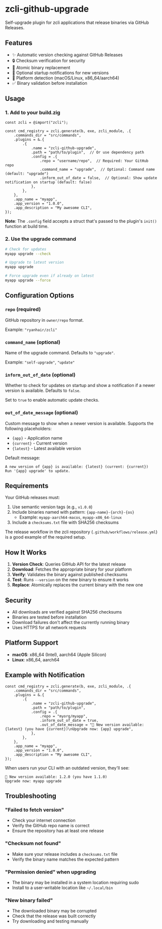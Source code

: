 # zcli-github-upgrade

Self-upgrade plugin for zcli applications that release binaries via GitHub Releases.

## Features

- ✨ Automatic version checking against GitHub Releases
- 🔒 Checksum verification for security
- 🔄 Atomic binary replacement
- 📢 Optional startup notifications for new versions
- 🎯 Platform detection (macOS/Linux, x86_64/aarch64)
- ✅ Binary validation before installation

## Usage

### 1. Add to your build.zig

```zig
const zcli = @import("zcli");

const cmd_registry = zcli.generate(b, exe, zcli_module, .{
    .commands_dir = "src/commands",
    .plugins = &.{
        .{
            .name = "zcli-github-upgrade",
            .path = "path/to/plugin",  // Or use dependency path
            .config = .{
                .repo = "username/repo",  // Required: Your GitHub repo
                .command_name = "upgrade",  // Optional: Command name (default: "upgrade")
                .inform_out_of_date = false,  // Optional: Show update notification on startup (default: false)
            },
        },
    },
    .app_name = "myapp",
    .app_version = "1.0.0",
    .app_description = "My awesome CLI",
});
```

**Note**: The `.config` field accepts a struct that's passed to the plugin's `init()` function at build time.

### 2. Use the upgrade command

```bash
# Check for updates
myapp upgrade --check

# Upgrade to latest version
myapp upgrade

# Force upgrade even if already on latest
myapp upgrade --force
```

## Configuration Options

### `repo` (required)
GitHub repository in `owner/repo` format.

Example: `"ryanhair/zcli"`

### `command_name` (optional)
Name of the upgrade command. Defaults to `"upgrade"`.

Example: `"self-upgrade"`, `"update"`

### `inform_out_of_date` (optional)
Whether to check for updates on startup and show a notification if a newer version is available. Defaults to `false`.

Set to `true` to enable automatic update checks.

### `out_of_date_message` (optional)
Custom message to show when a newer version is available. Supports the following placeholders:
- `{app}` - Application name
- `{current}` - Current version
- `{latest}` - Latest available version

Default message:
```
A new version of {app} is available: {latest} (current: {current})
Run '{app} upgrade' to update.
```

## Requirements

Your GitHub releases must:
1. Use semantic version tags (e.g., `v1.0.0`)
2. Include binaries named with pattern: `{app-name}-{arch}-{os}`
   - Example: `myapp-aarch64-macos`, `myapp-x86_64-linux`
3. Include a `checksums.txt` file with SHA256 checksums

The release workflow in the zcli repository (`.github/workflows/release.yml`) is a good example of the required setup.

## How It Works

1. **Version Check**: Queries GitHub API for the latest release
2. **Download**: Fetches the appropriate binary for your platform
3. **Verify**: Validates the binary against published checksums
4. **Test**: Runs `--version` on the new binary to ensure it works
5. **Replace**: Atomically replaces the current binary with the new one

## Security

- All downloads are verified against SHA256 checksums
- Binaries are tested before installation
- Download failures don't affect the currently running binary
- Uses HTTPS for all network requests

## Platform Support

- **macOS**: x86_64 (Intel), aarch64 (Apple Silicon)
- **Linux**: x86_64, aarch64

## Example with Notification

```zig
const cmd_registry = zcli.generate(b, exe, zcli_module, .{
    .commands_dir = "src/commands",
    .plugins = &.{
        .{
            .name = "zcli-github-upgrade",
            .path = "path/to/plugin",
            .config = .{
                .repo = "myorg/myapp",
                .inform_out_of_date = true,
                .out_of_date_message = "🎉 New version available: {latest} (you have {current})\nUpgrade now: {app} upgrade",
            },
        },
    },
    .app_name = "myapp",
    .app_version = "1.0.0",
    .app_description = "My awesome CLI",
});
```

When users run your CLI with an outdated version, they'll see:

```
🎉 New version available: 1.2.0 (you have 1.1.0)
Upgrade now: myapp upgrade
```

## Troubleshooting

### "Failed to fetch version"
- Check your internet connection
- Verify the GitHub repo name is correct
- Ensure the repository has at least one release

### "Checksum not found"
- Make sure your release includes a `checksums.txt` file
- Verify the binary name matches the expected pattern

### "Permission denied" when upgrading
- The binary may be installed in a system location requiring sudo
- Install to a user-writable location like `~/.local/bin`

### "New binary failed"
- The downloaded binary may be corrupted
- Check that the release was built correctly
- Try downloading and testing manually
